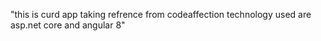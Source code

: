 "this is curd app taking refrence from codeaffection technology used are asp.net core and angular 8" 
